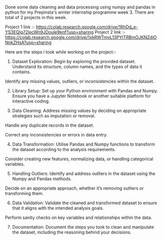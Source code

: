 Done some data cleaning and data processing using numpy and pandas in python for my Prepinsta's winter internship programme week 3. There are total of 2 projects in this week.

Project 1 link :- https://colab.research.google.com/drive/1RhDd_e-YS3EQIq72lecWn9JDoule9knf?usp=sharing
Project 2 link :- https://colab.research.google.com/drive/1xkRWTmvL13PYITRBmOJKNZdiONnkZHsA?usp=sharing

Here are the steps i took while working on the project:- 

1) Dataset Exploration:
Begin by exploring the provided dataset. Understand its structure, column names, and the types of data it contains.

Identify any missing values, outliers, or inconsistencies within the dataset.

2) Library Setup:
Set up your Python environment with Pandas and Numpy. Ensure you have a Jupyter Notebook or another suitable platform for interactive coding.

3) Data Cleaning:
Address missing values by deciding on appropriate strategies such as imputation or removal.

Handle any duplicate records in the dataset.

Correct any inconsistencies or errors in data entry.

4) Data Transformation:
Utilise Pandas and Numpy functions to transform the dataset according to the analysis requirements.

Consider creating new features, normalizing data, or handling categorical variables.

5) Handling Outliers:
Identify and address outliers in the dataset using the Numpy and Pandas methods.

Decide on an appropriate approach, whether it’s removing outliers or transforming them.

6) Data Validation:
Validate the cleaned and transformed dataset to ensure that it aligns with the intended analysis goals.

Perform sanity checks on key variables and relationships within the data.

7) Documentation:
Document the steps you took to clean and manipulate the dataset, including the reasoning behind your decisions.
